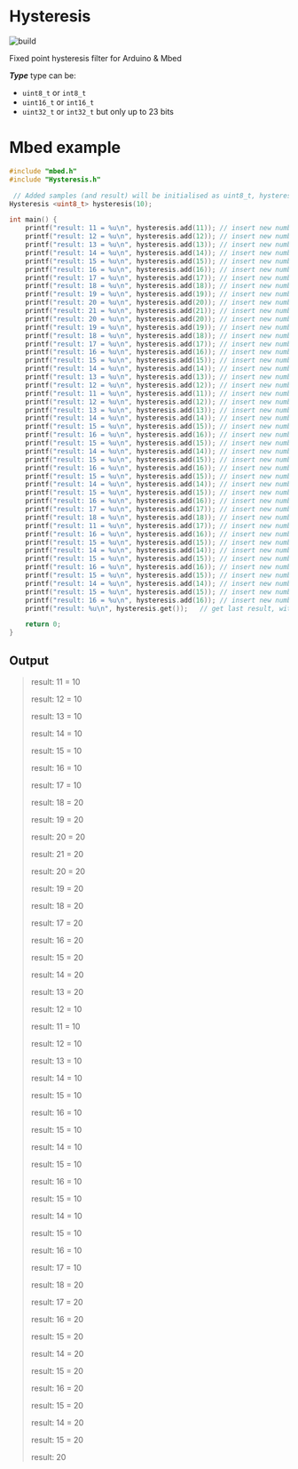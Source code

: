 # Hysteresis
![build](https://github.com/pilotak/Hysteresis/workflows/build/badge.svg)

Fixed point hysteresis filter for Arduino & Mbed

**_Type_** type can be:
 - `uint8_t` or `int8_t`
 - `uint16_t` or `int16_t`
 - `uint32_t` or `int32_t` but only up to 23 bits

# Mbed example
```cpp
#include "mbed.h"
#include "Hysteresis.h"

 // Added samples (and result) will be initialised as uint8_t, hysteresis step 10
Hysteresis <uint8_t> hysteresis(10);

int main() {
    printf("result: 11 = %u\n", hysteresis.add(11)); // insert new number and get result
    printf("result: 12 = %u\n", hysteresis.add(12)); // insert new number and get result
    printf("result: 13 = %u\n", hysteresis.add(13)); // insert new number and get result
    printf("result: 14 = %u\n", hysteresis.add(14)); // insert new number and get result
    printf("result: 15 = %u\n", hysteresis.add(15)); // insert new number and get result
    printf("result: 16 = %u\n", hysteresis.add(16)); // insert new number and get result
    printf("result: 17 = %u\n", hysteresis.add(17)); // insert new number and get result
    printf("result: 18 = %u\n", hysteresis.add(18)); // insert new number and get result
    printf("result: 19 = %u\n", hysteresis.add(19)); // insert new number and get result
    printf("result: 20 = %u\n", hysteresis.add(20)); // insert new number and get result
    printf("result: 21 = %u\n", hysteresis.add(21)); // insert new number and get result
    printf("result: 20 = %u\n", hysteresis.add(20)); // insert new number and get result
    printf("result: 19 = %u\n", hysteresis.add(19)); // insert new number and get result
    printf("result: 18 = %u\n", hysteresis.add(18)); // insert new number and get result
    printf("result: 17 = %u\n", hysteresis.add(17)); // insert new number and get result
    printf("result: 16 = %u\n", hysteresis.add(16)); // insert new number and get result
    printf("result: 15 = %u\n", hysteresis.add(15)); // insert new number and get result
    printf("result: 14 = %u\n", hysteresis.add(14)); // insert new number and get result
    printf("result: 13 = %u\n", hysteresis.add(13)); // insert new number and get result
    printf("result: 12 = %u\n", hysteresis.add(12)); // insert new number and get result
    printf("result: 11 = %u\n", hysteresis.add(11)); // insert new number and get result
    printf("result: 12 = %u\n", hysteresis.add(12)); // insert new number and get result
    printf("result: 13 = %u\n", hysteresis.add(13)); // insert new number and get result
    printf("result: 14 = %u\n", hysteresis.add(14)); // insert new number and get result
    printf("result: 15 = %u\n", hysteresis.add(15)); // insert new number and get result
    printf("result: 16 = %u\n", hysteresis.add(16)); // insert new number and get result
    printf("result: 15 = %u\n", hysteresis.add(15)); // insert new number and get result
    printf("result: 14 = %u\n", hysteresis.add(14)); // insert new number and get result
    printf("result: 15 = %u\n", hysteresis.add(15)); // insert new number and get result
    printf("result: 16 = %u\n", hysteresis.add(16)); // insert new number and get result
    printf("result: 15 = %u\n", hysteresis.add(15)); // insert new number and get result
    printf("result: 14 = %u\n", hysteresis.add(14)); // insert new number and get result
    printf("result: 15 = %u\n", hysteresis.add(15)); // insert new number and get result
    printf("result: 16 = %u\n", hysteresis.add(16)); // insert new number and get result
    printf("result: 17 = %u\n", hysteresis.add(17)); // insert new number and get result
    printf("result: 18 = %u\n", hysteresis.add(18)); // insert new number and get result
    printf("result: 11 = %u\n", hysteresis.add(17)); // insert new number and get result
    printf("result: 16 = %u\n", hysteresis.add(16)); // insert new number and get result
    printf("result: 15 = %u\n", hysteresis.add(15)); // insert new number and get result
    printf("result: 14 = %u\n", hysteresis.add(14)); // insert new number and get result
    printf("result: 15 = %u\n", hysteresis.add(15)); // insert new number and get result
    printf("result: 16 = %u\n", hysteresis.add(16)); // insert new number and get result
    printf("result: 15 = %u\n", hysteresis.add(15)); // insert new number and get result
    printf("result: 14 = %u\n", hysteresis.add(14)); // insert new number and get result
    printf("result: 15 = %u\n", hysteresis.add(15)); // insert new number and get result
    printf("result: 16 = %u\n", hysteresis.add(16)); // insert new number and get result
    printf("result: %u\n", hysteresis.get());   // get last result, without adding a newone

    return 0;
}
```

## Output
> result: 11 = 10
> 
> result: 12 = 10
> 
> result: 13 = 10
> 
> result: 14 = 10
> 
> result: 15 = 10
> 
> result: 16 = 10
> 
> result: 17 = 10
> 
> result: 18 = 20
> 
> result: 19 = 20
> 
> result: 20 = 20
> 
> result: 21 = 20
> 
> result: 20 = 20
> 
> result: 19 = 20
> 
> result: 18 = 20
> 
> result: 17 = 20
> 
> result: 16 = 20
> 
> result: 15 = 20
> 
> result: 14 = 20
> 
> result: 13 = 20
> 
> result: 12 = 10
> 
> result: 11 = 10
> 
> result: 12 = 10
> 
> result: 13 = 10
> 
> result: 14 = 10
> 
> result: 15 = 10
> 
> result: 16 = 10
> 
> result: 15 = 10
> 
> result: 14 = 10
> 
> result: 15 = 10
> 
> result: 16 = 10
> 
> result: 15 = 10
> 
> result: 14 = 10
> 
> result: 15 = 10
> 
> result: 16 = 10
> 
> result: 17 = 10
> 
> result: 18 = 20
> 
> result: 17 = 20
> 
> result: 16 = 20
> 
> result: 15 = 20
> 
> result: 14 = 20
> 
> result: 15 = 20
> 
> result: 16 = 20
> 
> result: 15 = 20
> 
> result: 14 = 20
> 
> result: 15 = 20
> 
> result: 20

